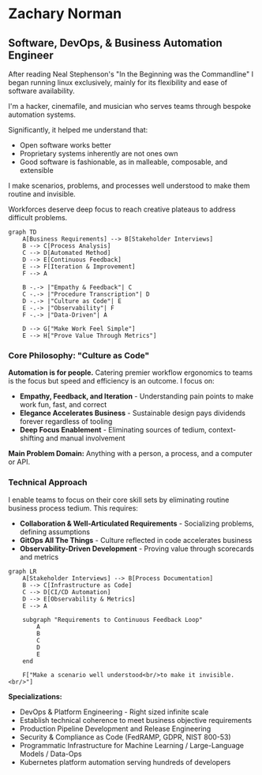 # Zachary Norman
## Software, DevOps, & Business Automation Engineer

After reading Neal Stephenson's "In the Beginning was the Commandline" I began running linux exclusively, mainly for its flexibility and ease of software availability.

I'm a hacker, cinemafile, and musician who serves teams through bespoke automation systems.

Significantly, it helped me understand that:
- Open software works better
- Proprietary systems inherently are not ones own
- Good software is fashionable, as in malleable, composable, and extensible

I make scenarios, problems, and processes well understood to make them routine and invisible.

Workforces deserve deep focus to reach creative plateaus to address difficult problems.

```mermaid
graph TD
    A[Business Requirements] --> B[Stakeholder Interviews]
    B --> C[Process Analysis]
    C --> D[Automated Method]
    D --> E[Continuous Feedback]
    E --> F[Iteration & Improvement]
    F --> A
    
    B -.-> |"Empathy & Feedback"| C
    C -.-> |"Procedure Transcription"| D
    D -.-> |"Culture as Code"| E
    E -.-> |"Observability"| F
    F -.-> |"Data-Driven"| A
    
    D --> G["Make Work Feel Simple"]
    E --> H["Prove Value Through Metrics"]
```

### Core Philosophy: "Culture as Code"

**Automation is for people.** Catering premier workflow ergonomics to teams is the focus but speed and efficiency is an outcome. I focus on:

- **Empathy, Feedback, and Iteration** - Understanding pain points to make work fun, fast, and correct
- **Elegance Accelerates Business** - Sustainable design pays dividends forever regardless of tooling  
- **Deep Focus Enablement** - Eliminating sources of tedium, context-shifting and manual involvement

**Main Problem Domain:** Anything with a person, a process, and a computer or API.

### Technical Approach

I enable teams to focus on their core skill sets by eliminating routine business process tedium. This requires:

- **Collaboration & Well-Articulated Requirements** - Socializing problems, defining assumptions
- **GitOps All The Things** - Culture reflected in code accelerates business
- **Observability-Driven Development** - Proving value through scorecards and metrics

```mermaid
graph LR
    A[Stakeholder Interviews] --> B[Process Documentation]
    B --> C[Infrastructure as Code]
    C --> D[CI/CD Automation]
    D --> E[Observability & Metrics]
    E --> A
    
    subgraph "Requirements to Continuous Feedback Loop"
        A
        B
        C
        D
        E
    end
    
    F["Make a scenario well understood<br/>to make it invisible.<br/>"]
```

**Specializations:**
- DevOps & Platform Engineering - Right sized infinite scale
- Establish technical coherence to meet business objective requirements
- Production Pipeline Development and Release Engineering
- Security & Compliance as Code (FedRAMP, GDPR, NIST 800-53)
- Programmatic Infrastructure for Machine Learning / Large-Language Models / Data-Ops 
- Kubernetes platform automation serving hundreds of developers
